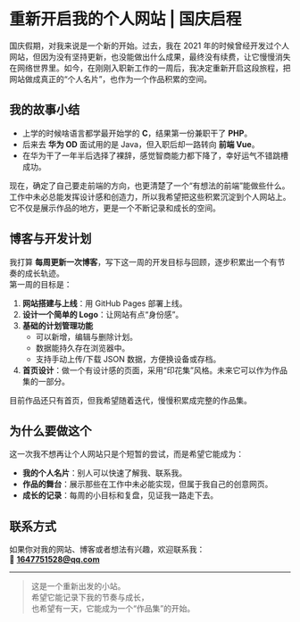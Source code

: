 # 重新开启我的个人网站 | 国庆启程

国庆假期，对我来说是一个新的开始。过去，我在 2021 年的时候曾经开发过个人网站，但因为没有坚持更新，也没能做出什么成果，最终没有续费，让它慢慢消失在网络世界里。如今，在刚刚入职新工作的一周后，我决定重新开启这段旅程，把网站做成真正的“个人名片”，也作为一个作品积累的空间。

## 我的故事小结

- 上学的时候啥语言都学最开始学的 **C**，结果第一份兼职干了 **PHP**。  
- 后来去 **华为 OD** 面试用的是 Java，但入职后却一路转向 **前端 Vue**。  
- 在华为干了一年半后选择了裸辞，感觉智商能力都下降了，幸好运气不错跳槽成功。  

现在，确定了自己要走前端的方向，也更清楚了一个“有想法的前端”能做些什么。工作中未必总能发挥设计感和创造力，所以我希望把这些积累沉淀到个人网站上。它不仅是展示作品的地方，更是一个不断记录和成长的空间。

## 博客与开发计划

我打算 **每周更新一次博客**，写下这一周的开发目标与回顾，逐步积累出一个有节奏的成长轨迹。  
第一周的目标是：

1. **网站搭建与上线**：用 GitHub Pages 部署上线。  
2. **设计一个简单的 Logo**：让网站有点“身份感”。  
3. **基础的计划管理功能**  
   - 可以新增，编辑与删除计划。  
   - 数据能持久存在浏览器中。  
   - 支持手动上传/下载 JSON 数据，方便换设备或存档。  
4. **首页设计**：做一个有设计感的页面，采用“印花集”风格。未来它可以作为作品集的一部分。  

目前作品还只有首页，但我希望随着迭代，慢慢积累成完整的作品集。

## 为什么要做这个

这一次我不想再让个人网站只是个短暂的尝试，而是希望它能成为：

- **我的个人名片**：别人可以快速了解我、联系我。  
- **作品的舞台**：展示那些在工作中未必能实现，但属于我自己的创意网页。  
- **成长的记录**：每周的小目标和复盘，见证我一路走下去。  

## 联系方式

如果你对我的网站、博客或者想法有兴趣，欢迎联系我：  
📮 **1647751528@qq.com**

---

> 这是一个重新出发的小站。  
> 希望它能记录下我的节奏与成长，  
> 也希望有一天，它能成为一个“作品集”的开始。
